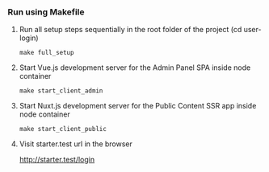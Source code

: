 ### Run using Makefile

1. Run all setup steps sequentially in the root folder of the project (cd user-login)

    ```shell
    make full_setup
    ```

2. Start Vue.js development server for the Admin Panel SPA inside node container

    ```shell
    make start_client_admin
    ```
   
3. Start Nuxt.js development server for the Public Content SSR app inside node container

    ```shell
    make start_client_public
    ```
4. Visit starter.test url in the browser

   http://starter.test/login
